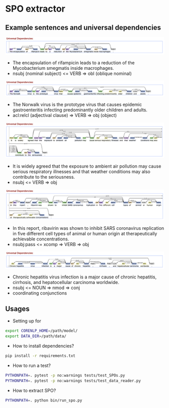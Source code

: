 # SPO extractor

## Example sentences and universal dependencies

![image info](./image/sentence1.png)
* The encapsulation of rifampicin leads to a reduction of the Mycobacterium smegmatis inside macrophages.
* nsubj (nominal subject) <= VERB => obl (oblique nominal)

![image info](./image/sentence2.png)
* The Norwalk virus is the prototype virus that causes epidemic gastroenteritis infecting predominantly older children and adults.
* acl:relcl (adjectival clause) => VERB => obj (object)

![image info](./image/sentence3.png)
* It is widely agreed that the exposure to ambient air pollution may cause serious respiratory illnesses and that weather conditions may also contribute to the seriousness.
* nsubj <= VERB => obj

![image info](./image/sentence4.png)
* In this report, ribavirin was shown to inhibit SARS coronavirus replication in five different cell types of animal or human origin at therapeutically achievable concentrations.
* nsubj:pass <= xcomp => VERB => obj

![image info](./image/sentence5.png)
* Chronic hepatitis virus infection is a major cause of chronic hepatitis, cirrhosis, and hepatocellular carcinoma worldwide.
* nsubj <= NOUN => nmod => conj
* coordinating conjunctions

## Usages
* Setting up for
```bash
export CORENLP_HOME=/path/model/
export DATA_DIR=/path/data/
```

* How to install dependencies?
```bash
pip install -r requirements.txt
```

* How to run a test?
```bash
PYTHONPATH=. pytest -p no:warnings tests/test_SPOs.py
PYTHONPATH=. pytest -p no:warnings tests/test_data_reader.py
```

* How to extract SPO?
```bash
PYTHONPATH=. python bin/run_spo.py
```